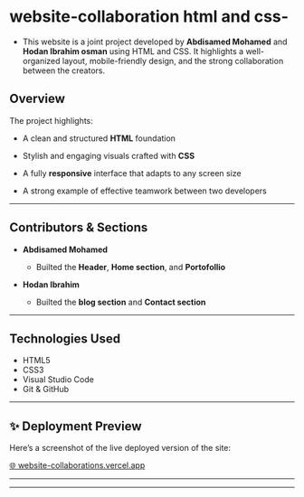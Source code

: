 # website-collaboration html and css-


- This website is a joint project developed by **Abdisamed Mohamed**  and **Hodan Ibrahim osman** using HTML and CSS. It highlights a well-organized layout, mobile-friendly design, and the strong collaboration between the creators.





##  Overview

The project highlights:

- A clean and structured **HTML** foundation

- Stylish and engaging visuals crafted with **CSS**

- A fully **responsive** interface that adapts to any screen size

- A strong example of effective teamwork between two developers

---

##  Contributors & Sections

- **Abdisamed Mohamed**  
  - Builted  the **Header**, **Home section**, and **Portofollio**

- **Hodan Ibrahim**  
  - Builted  the **blog section** and **Contact section**



---

##  Technologies Used

- HTML5  
- CSS3  
- Visual Studio Code  
- Git & GitHub  

---


## ✨ Deployment Preview

Here’s a screenshot of the live deployed version of the site:

[🌐 website-collaborations.vercel.app](/)





---




---
